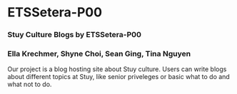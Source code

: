 # ETSSetera-P00
### Stuy Culture Blogs by ETSSetera-P00
### Ella Krechmer, Shyne Choi, Sean Ging, Tina Nguyen

Our project is a blog hosting site about Stuy culture. Users can write blogs about different topics at Stuy, like senior priveleges or basic what to do and what not to do.
